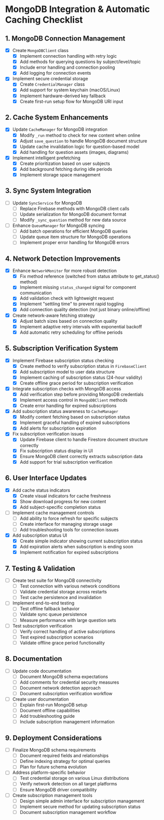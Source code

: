 # MongoDB Integration & Automatic Caching Checklist

## 1. MongoDB Connection Management

- [x] Create `MongoDBClient` class
  - [x] Implement connection handling with retry logic
  - [x] Add methods for querying questions by subject/level/topic
  - [x] Include error handling and connection pooling
  - [x] Add logging for connection events

- [x] Implement secure credential storage
  - [x] Create `CredentialManager` class
  - [x] Add support for system keychain (macOS/Linux)
  - [x] Implement hardware-derived key fallback
  - [x] Create first-run setup flow for MongoDB URI input

## 2. Cache System Enhancements

- [x] Update `CacheManager` for MongoDB integration
  - [x] Modify `_run` method to check for new content when online
  - [x] Adjust `save_question` to handle MongoDB document structure
  - [x] Update cache invalidation logic for question-based model
  - [x] Add handling for question assets (images, diagrams)

- [x] Implement intelligent prefetching
  - [x] Create prioritization based on user subjects
  - [x] Add background fetching during idle periods
  - [x] Implement storage space management

## 3. Sync System Integration

- [ ] Update `SyncService` for MongoDB
  - [ ] Replace Firebase methods with MongoDB client calls
  - [ ] Update serialization for MongoDB document format
  - [ ] Modify `_sync_question` method for new data source

- [ ] Enhance `QueueManager` for MongoDB syncing
  - [ ] Add batch operations for efficient MongoDB queries
  - [ ] Update queue item structure for MongoDB operations
  - [ ] Implement proper error handling for MongoDB errors

## 4. Network Detection Improvements

- [x] Enhance `NetworkMonitor` for more robust detection
  - [x] Fix method reference (switched from status attribute to get_status() method)
  - [x] Implement missing `status_changed` signal for component communication
  - [x] Add validation check with lightweight request
  - [x] Implement "settling time" to prevent rapid toggling
  - [x] Add connection quality detection (not just binary online/offline)

- [x] Create network-aware fetching strategy
  - [x] Adjust batch sizes based on connection quality
  - [x] Implement adaptive retry intervals with exponential backoff
  - [x] Add automatic retry scheduling for offline periods

## 5. Subscription Verification System

- [x] Implement Firebase subscription status checking
  - [x] Create method to verify subscription status in `FirebaseClient`
  - [x] Add subscription model to user data structure
  - [x] Implement caching of subscription status (24-hour validity)
  - [x] Create offline grace period for subscription verification

- [x] Integrate subscription checks with MongoDB access
  - [x] Add verification step before providing MongoDB credentials
  - [x] Implement access control in `MongoDBClient` methods
  - [x] Create error handling for expired subscriptions

- [x] Add subscription status awareness to `CacheManager`
  - [x] Modify content fetching based on subscription status
  - [x] Implement graceful handling of expired subscriptions
  - [x] Add alerts for subscription expiration

- [x] Fix subscription verification issues
  - [x] Update Firebase client to handle Firestore document structure correctly
  - [x] Fix subscription status display in UI
  - [x] Ensure MongoDB client correctly extracts subscription data
  - [x] Add support for trial subscription verification

## 6. User Interface Updates

- [x] Add cache status indicators
  - [x] Create visual indicators for cache freshness
  - [x] Show download progress for new content
  - [x] Add subject-specific completion status

- [ ] Implement cache management controls
  - [ ] Add ability to force refresh for specific subjects
  - [ ] Create interface for managing storage usage
  - [ ] Add troubleshooting tools for connection issues

- [x] Add subscription status UI
  - [x] Create simple indicator showing current subscription status
  - [x] Add expiration alerts when subscription is ending soon
  - [x] Implement notification for expired subscriptions

## 7. Testing & Validation

- [ ] Create test suite for MongoDB connectivity
  - [ ] Test connection with various network conditions
  - [ ] Validate credential storage across restarts
  - [ ] Test cache persistence and invalidation

- [ ] Implement end-to-end testing
  - [ ] Test offline fallback behavior
  - [ ] Validate sync queue persistence
  - [ ] Measure performance with large question sets

- [ ] Test subscription verification
  - [ ] Verify correct handling of active subscriptions
  - [ ] Test expired subscription scenarios
  - [ ] Validate offline grace period functionality

## 8. Documentation

- [ ] Update code documentation
  - [ ] Document MongoDB schema expectations
  - [ ] Add comments for credential security measures
  - [ ] Document network detection approach
  - [ ] Document subscription verification workflow

- [ ] Create user documentation
  - [ ] Explain first-run MongoDB setup
  - [ ] Document offline capabilities
  - [ ] Add troubleshooting guide
  - [ ] Include subscription management information

## 9. Deployment Considerations

- [ ] Finalize MongoDB schema requirements
  - [ ] Document required fields and relationships
  - [ ] Define indexing strategy for optimal queries
  - [ ] Plan for future schema evolution

- [ ] Address platform-specific behavior
  - [ ] Test credential storage on various Linux distributions
  - [ ] Verify network detection on all target platforms
  - [ ] Ensure MongoDB driver compatibility

- [ ] Create subscription management tools
  - [ ] Design simple admin interface for subscription management
  - [ ] Implement secure method for updating subscription status
  - [ ] Document subscription management workflow
